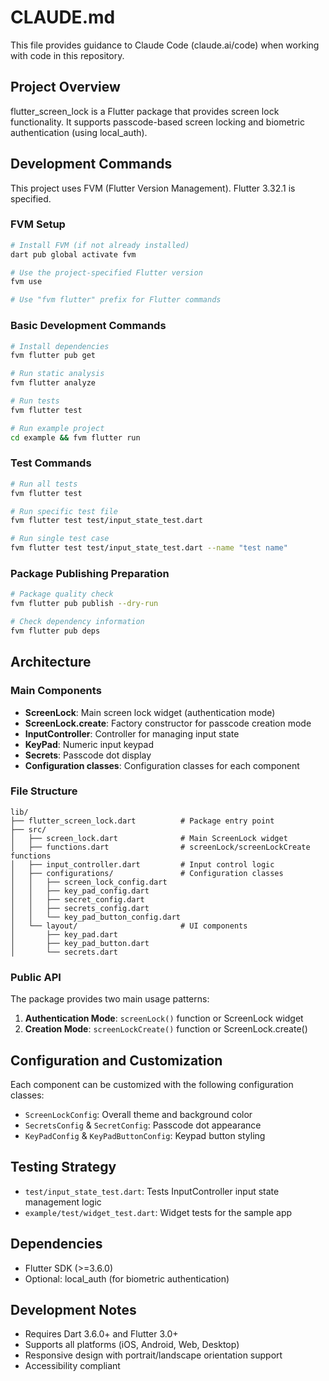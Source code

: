 # CLAUDE.md

This file provides guidance to Claude Code (claude.ai/code) when working with code in this repository.

## Project Overview

flutter_screen_lock is a Flutter package that provides screen lock functionality. It supports passcode-based screen locking and biometric authentication (using local_auth).

## Development Commands

This project uses FVM (Flutter Version Management). Flutter 3.32.1 is specified.

### FVM Setup
```bash
# Install FVM (if not already installed)
dart pub global activate fvm

# Use the project-specified Flutter version
fvm use

# Use "fvm flutter" prefix for Flutter commands
```

### Basic Development Commands
```bash
# Install dependencies
fvm flutter pub get

# Run static analysis
fvm flutter analyze

# Run tests
fvm flutter test

# Run example project
cd example && fvm flutter run
```

### Test Commands
```bash
# Run all tests
fvm flutter test

# Run specific test file
fvm flutter test test/input_state_test.dart

# Run single test case
fvm flutter test test/input_state_test.dart --name "test name"
```

### Package Publishing Preparation
```bash
# Package quality check
fvm flutter pub publish --dry-run

# Check dependency information
fvm flutter pub deps
```

## Architecture

### Main Components

- **ScreenLock**: Main screen lock widget (authentication mode)
- **ScreenLock.create**: Factory constructor for passcode creation mode
- **InputController**: Controller for managing input state
- **KeyPad**: Numeric input keypad
- **Secrets**: Passcode dot display
- **Configuration classes**: Configuration classes for each component

### File Structure

```
lib/
├── flutter_screen_lock.dart          # Package entry point
├── src/
│   ├── screen_lock.dart              # Main ScreenLock widget
│   ├── functions.dart                # screenLock/screenLockCreate functions
│   ├── input_controller.dart         # Input control logic
│   ├── configurations/               # Configuration classes
│   │   ├── screen_lock_config.dart
│   │   ├── key_pad_config.dart
│   │   ├── secret_config.dart
│   │   ├── secrets_config.dart
│   │   └── key_pad_button_config.dart
│   └── layout/                       # UI components
│       ├── key_pad.dart
│       ├── key_pad_button.dart
│       └── secrets.dart
```

### Public API

The package provides two main usage patterns:

1. **Authentication Mode**: `screenLock()` function or ScreenLock widget
2. **Creation Mode**: `screenLockCreate()` function or ScreenLock.create()

## Configuration and Customization

Each component can be customized with the following configuration classes:
- `ScreenLockConfig`: Overall theme and background color
- `SecretsConfig` & `SecretConfig`: Passcode dot appearance
- `KeyPadConfig` & `KeyPadButtonConfig`: Keypad button styling

## Testing Strategy

- `test/input_state_test.dart`: Tests InputController input state management logic
- `example/test/widget_test.dart`: Widget tests for the sample app

## Dependencies

- Flutter SDK (>=3.6.0)
- Optional: local_auth (for biometric authentication)

## Development Notes

- Requires Dart 3.6.0+ and Flutter 3.0+
- Supports all platforms (iOS, Android, Web, Desktop)
- Responsive design with portrait/landscape orientation support
- Accessibility compliant
